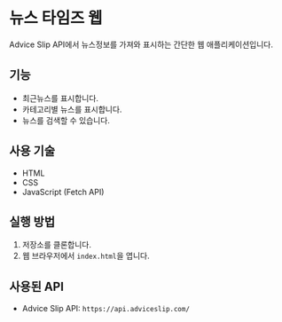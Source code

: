 # 뉴스 타임즈 웹 

Advice Slip API에서 뉴스정보를 가져와 표시하는 간단한 웹 애플리케이션입니다.

## 기능

*   최근뉴스를 표시합니다.
*   카테고리별 뉴스를 표시합니다.
*   뉴스를 검색할 수 있습니다.

## 사용 기술

*   HTML
*   CSS
*   JavaScript (Fetch API)

## 실행 방법

1.  저장소를 클론합니다.
2.  웹 브라우저에서 `index.html`을 엽니다.

## 사용된 API

*   Advice Slip API: `https://api.adviceslip.com/`
